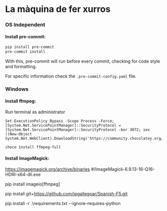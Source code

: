 # La màquina de fer xurros

### OS Independent
#### Install pre-commit:
```bash
pip install pre-commit
pre-commit install
```
With this, pre-commit will run before every commit, checking for code style and formatting.

For specific information check the `.pre-commit-config.yaml` file.

### Windows
#### Install ffmpeg:

Run terminal as administrator

```
Set-ExecutionPolicy Bypass -Scope Process -Force; [System.Net.ServicePointManager]::SecurityProtocol = [System.Net.ServicePointManager]::SecurityProtocol -bor 3072; iex ((New-Object System.Net.WebClient).DownloadString('https://community.chocolatey.org/install.ps1'))
```

```
choco install ffmpeg-full
```

#### Install ImageMagick:

https://imagemagick.org/archive/binaries #/ImageMagick-6.9.13-16-Q16-HDRI-x64-dll.exe



pip install imageio[ffmpeg]


pip install git+https://github.com/jpgallegoar/Spanish-F5.git


pip install -r .\requirements.txt --ignore-requires-python
